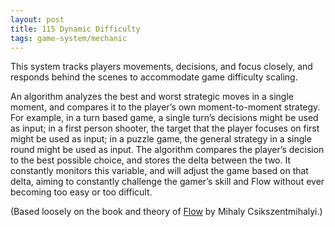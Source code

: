 ```yaml
---
layout: post
title: 115 Dynamic Difficulty
tags: game-system/mechanic
---
```

This system tracks players movements, decisions, and focus closely, and responds behind the scenes to accommodate game difficulty scaling.

An algorithm analyzes the best and worst strategic moves in a single moment, and compares it to the player’s own moment-to-moment strategy.  For example, in a turn based game, a single turn’s decisions might be used as input; in a first person shooter, the target that the player focuses on first might be used as input; in a puzzle game, the general strategy in a single round might be used as input.  The algorithm compares the player’s decision to the best possible choice, and stores the delta between the two.  It constantly monitors this variable, and will adjust the game based on that delta, aiming to constantly challenge the gamer’s skill and Flow without ever becoming too easy or too difficult.

(Based loosely on the book and theory of [Flow](http://en.wikipedia.org/wiki/Mihaly_Csikszentmihalyi) by Mihaly Csikszentmihalyi.)